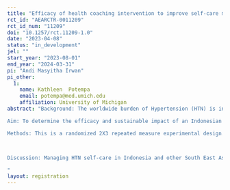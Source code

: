 ```yaml
---
title: "Efficacy of health coaching intervention to improve self-care management of hypertension among older people in Indonesia: A randomized controlled study"
rct_id: "AEARCTR-0011209"
rct_id_num: "11209"
doi: "10.1257/rct.11209-1.0"
date: "2023-04-08"
status: "in_development"
jel: ""
start_year: "2023-08-01"
end_year: "2024-03-31"
pi: "Andi Masyitha Irwan"
pi_other:
  1:
    name: Kathleen  Potempa
    email: potempa@med.umich.edu
    affiliation: University of Michigan
abstract: "Background: The worldwide burden of Hypertension (HTN) is increasing due to an aging population predicted to affect one-third of the world's population by 2025. In Indonesia, the highest percentage of HTN was among the 65-74 age group (63.2%). Furthermore, uncontrolled HTN led to a primary risk factor for stroke, heart disease, and kidney failure. Among older people, the additional increased risk was vascular dementia and Alzheimer's Disease . Our recent scoping review found that there was variability among people in self-care management, indicating that each hypertensive subject had a specific and personalized challenge in practicing HTN self-care. Health coaching may be a method to solve this gap. 
Aim: To determine the efficacy and sustainable impact of an Indonesian adaptation of an 8-week nurse health coaching intervention on self-care management and self-efficacy in older people with HTN.
Methods: This is a randomized 2X3 repeated measure experimental design. We plan to recruit 140 older people with HTN living in Makassar, South Sulawesi, Indonesia, aged 60 years old and above, having been diagnosed with hypertension by a medical doctor, taking antihypertensive medication, and medically stable. Data measurement will be taken thrice: baseline, 1 week after health coaching intervention and 3 months follow-up after no intervention. During 8th week coaching intervention, researcher and participants will identify the priority goals and small-step plans, discuss barriers and facilitators for achieving the action steps, improve self-care skills and provide supportive coaching to achieving participants goals.

Discussion: Managing HTN self-care in Indonesia and other South East Asian countries might differ from the Western area due to different cultures, lifestyles, and geographical backgrounds. This study will be the first study to include motivational interviewing and cognitive behavioral approach and to test the sustainability of the health coaching program's impact after three months of no intervention with Indonesian backgrounds.
"
layout: registration
---
```


